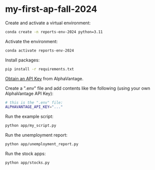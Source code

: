 # my-first-ap-fall-2024

Create and activate a virtual environment:

```sh
conda create -n reports-env-2024 python=3.11
```

Activate the environment:

```sh
conda activate reports-env-2024
```

Install packages:
```sh
pip install -r requirements.txt
```

[Obtain an API Key](https://www.alphavantage.co/support/#api-key) from AlphaVantage.

Create a ".env" file and add contents like the following (using your own AlphaVantage API Key):

```sh
# this is the ".env" file:
ALPHAVANTAGE_API_KEY="..."
```

Run the example script:

```sh
python app/my_script.py
```

Run the unemployment report:
```sh
python app/unemployment_report.py
```

Run the stock apps:
```sh
python app/stocks.py
```